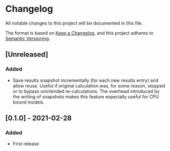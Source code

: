 # Changelog
All notable changes to this project will be documented in this file.

The format is based on [Keep a Changelog](https://keepachangelog.com/en/1.0.0/),
and this project adheres to [Semantic Versioning](https://semver.org/spec/v2.0.0.html).

## [Unreleased]
### Added
- Save results snapshot incrementally (for each new results entry) and allow reuse. Useful if original calculation was, for some reason, stopped or to bypass unintended re-calculations. The overhead introduced by the writing of snapshots makes this feature especially useful for CPU bound models.


## [0.1.0] - 2021-02-28
### Added
- First release
